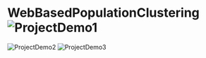 # WebBasedPopulationClustering![ProjectDemo1](https://user-images.githubusercontent.com/126116452/221039395-349ed8f8-d9ec-4f82-8c0f-df3b99b3c99a.JPG)
![ProjectDemo2](https://user-images.githubusercontent.com/126116452/221039567-01858324-f05e-4752-9f19-09348bb8682b.JPG)
![ProjectDemo3](https://user-images.githubusercontent.com/126116452/221039670-1b7a50c4-823d-49de-b44d-bcd713234aa9.JPG)
